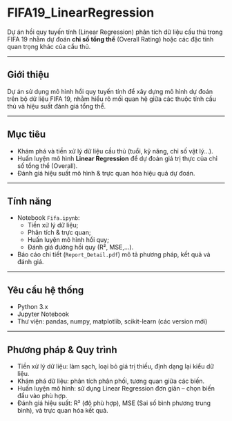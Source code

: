 # FIFA19_LinearRegression

Dự án hồi quy tuyến tính (Linear Regression) phân tích dữ liệu cầu thủ trong FIFA 19 nhằm dự đoán **chỉ số tổng thể** (Overall Rating) hoặc các đặc tính quan trọng khác của cầu thủ.

---

## Giới thiệu
Dự án sử dụng mô hình hồi quy tuyến tính để xây dựng mô hình dự đoán trên bộ dữ liệu FIFA 19, nhằm hiểu rõ mối quan hệ giữa các thuộc tính cầu thủ và hiệu suất đánh giá tổng thể.

---

## Mục tiêu
- Khám phá và tiền xử lý dữ liệu cầu thủ (tuổi, kỹ năng, chỉ số vật lý...).
- Huấn luyện mô hình **Linear Regression** để dự đoán giá trị thực của chỉ số tổng thể (Overall).
- Đánh giá hiệu suất mô hình & trực quan hóa hiệu quả dự đoán.

---

## Tính năng
- Notebook `Fifa.ipynb`:  
  - Tiền xử lý dữ liệu;  
  - Phân tích & trực quan;  
  - Huấn luyện mô hình hồi quy;  
  - Đánh giá đường hồi quy (R², MSE,...).
- Báo cáo chi tiết (`Report_Detail.pdf`) mô tả phương pháp, kết quả và đánh giá.

---
## Yêu cầu hệ thống
- Python 3.x  
- Jupyter Notebook  
- Thư viện: pandas, numpy, matplotlib, scikit-learn (các version mới)

---
## Phương pháp & Quy trình
- Tiền xử lý dữ liệu: làm sạch, loại bỏ giá trị thiếu, định dạng lại kiểu dữ liệu.
- Khám phá dữ liệu: phân tích phân phối, tương quan giữa các biến.
- Huấn luyện mô hình: sử dụng Linear Regression đơn giản – chọn biến đầu vào phù hợp.
- Đánh giá hiệu suất: R² (độ phù hợp), MSE (Sai số bình phương trung bình), và trực quan hóa kết quả.

  
